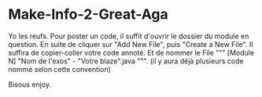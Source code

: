 # Make-Info-2-Great-Aga

Yo les reufs. 
Pour poster un code, il suffit d'ouvrir le dossier du module en question.
En suite de cliquer sur "Add New File", puis "Create a New File". 
Il suffira de copier-coller votre code annoté. 
Et de nommer le File """ [Module N] "Nom de l'exos" - "Votre blaze".java """. 
(il y aura déjà plusieurs code nommé selon cette convention)

Bisous enjoy. 
